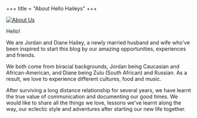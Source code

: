 +++
title = "About Hello Haileys"
+++

<a class="image featured" href="https://s3-us-west-2.amazonaws.com/hellohaileys/DSC_3459.jpg" data-fancybox="group" data-caption="Jordan and Diane">
  <img src="https://s3-us-west-2.amazonaws.com/hellohaileys/DSC_3459.jpg" alt="About Us"/>
</a>

Hello!

We are Jordan and Diane Hailey, a newly married husband and wife who've been inspired to start this blog by our amazing opportunities, experiences and friends.

We both come from biracial backgrounds, Jordan being Caucasian and African-American, and Diane being Zulu (South African) and Russian. As a result, we love to experience different cultures, food and music.

After surviving a long distance relationship for several years, we have learnt the true value of communication and documenting our good times. We would like to share all the things we love, lessons we've learnt along the way, our eclectic style and adventures after starting our new life together.
